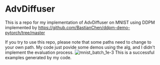 # AdvDiffuser
This is a repo for my implementation of AdvDiffuser on MNIST using DDPM implemented by https://github.com/BastianChen/ddpm-demo-pytorch/tree/master

If you try to use this repo, please note that some paths need to change to your own path. My code just povide some demos using the alg, and I didn't implement the evaluation process.
![mnist_batch_1e-3](https://github.com/user-attachments/assets/cbf9c101-7222-4bb6-8fca-5837d41364e7)
This is a successful examples generated by my code.
